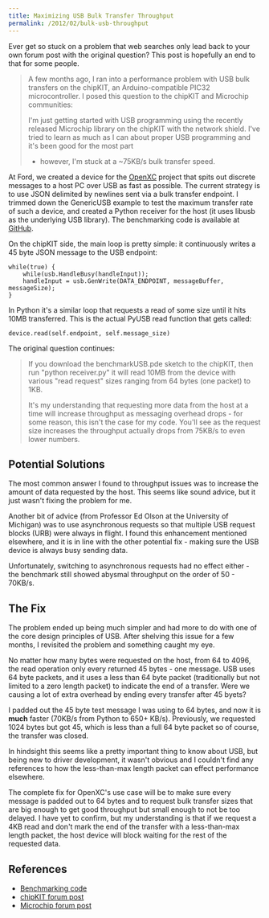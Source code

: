 ```yaml
---
title: Maximizing USB Bulk Transfer Throughput
permalink: /2012/02/bulk-usb-throughput
---
```


Ever get so stuck on a problem that web searches only lead back to your own
forum post with the original question? This post is hopefully an end to that for
some people.

> A few months ago, I ran into a performance problem with USB bulk transfers on
> the chipKIT, an Arduino-compatible PIC32 microcontroller. I posed this question
> to the chipKIT and Microchip communities:
>
> I'm just getting started with USB programming using the recently released
> Microchip library on the chipKIT with the network shield. I've tried to learn as
> much as I can about proper USB programming and it's been good for the most part
> - however, I'm stuck at a ~75KB/s bulk transfer speed.

At Ford, we created a device for the [OpenXC][] project that spits out discrete
messages to a host PC over USB as fast as possible. The current strategy is to
use JSON delimited by newlines sent via a bulk transfer endpoint. I trimmed down
the GenericUSB example to test the maximum transfer rate of such a device, and
created a Python receiver for the host (it uses libusb as the underlying USB
library). The benchmarking code is available at [GitHub][].

On the chipKIT side, the main loop is pretty simple: it continuously writes a 45
byte JSON message to the USB endpoint:

    while(true) {
        while(usb.HandleBusy(handleInput));
        handleInput = usb.GenWrite(DATA_ENDPOINT, messageBuffer, messageSize);
    }

In Python it's a similar loop that requests a read of some size until it hits
10MB transferred. This is the actual PyUSB read function that gets called:

    device.read(self.endpoint, self.message_size)

The original question continues:

> If you download the benchmarkUSB.pde sketch to the chipKIT, then run "python
> receiver.py" it will read 10MB from the device with various "read request" sizes
> ranging from 64 bytes (one packet) to 1KB.
>
> It's my understanding that requesting more data from the host at a time will
> increase throughput as messaging overhead drops - for some reason, this isn't
> the case for my code. You'll see as the request size increases the throughput
> actually drops from 75KB/s to even lower numbers.

## Potential Solutions

The most common answer I found to throughput issues was to increase the amount
of data requested by the host. This seems like sound advice, but it just wasn't
fixing the problem for me.

Another bit of advice (from Professor Ed Olson at the University of Michigan)
was to use asynchronous requests so that multiple USB request blocks (URB) were
always in flight. I found this enhancement mentioned elsewhere, and it is in
line with the other potential fix - making sure the USB device is always busy
sending data.

Unfortunately, switching to asynchronous requests had no effect either - the
benchmark still showed abysmal throughput on the order of 50 - 70KB/s.

## The Fix

The problem ended up being much simpler and had more to do with one of the core
design principles of USB. After shelving this issue for a few months, I
revisited the problem and something caught my eye.

No matter how many bytes were requested on the host, from 64 to 4096, the read
operation only every returned 45 bytes - one message. USB uses 64 byte packets,
and it uses a less than 64 byte packet (traditionally but not limited to a zero
length packet) to indicate the end of a transfer. Were we causing a lot of extra
overhead by ending every transfer after 45 byets?

I padded out the 45 byte test message I was using to 64 bytes, and now it is
**much** faster (70KB/s from Python to 650+ KB/s). Previously, we requested 1024
bytes but got 45, which is less than a full 64 byte packet so of course, the
transfer was closed.

In hindsight this seems like a pretty important thing to know about USB, but
being new to driver development, it wasn't obvious and I couldn't find any
references to how the less-than-max length packet can effect performance
elsewhere.

The complete fix for OpenXC's use case will be to make sure every message is
padded out to 64 bytes and to request bulk transfer sizes that are big enough to get
good throughput but small enough to not be too delayed. I have yet to confirm,
but my understanding is that if we request a 4KB read and don't mark the end of
the transfer with a less-than-max length packet, the host device will block
waiting for the rest of the requested data.

## References

* [Benchmarking code][GitHub]
* [chipKIT forum post](http://www.chipkit.cc/forum/viewtopic.php?f=7&t=503)
* [Microchip forum post](http://www.microchip.com/forums/m610161.aspx)

[OpenXC]: http://openxcplatform.com
[GitHub]: https://github.com/openxc/arduino-transfer-benchmarking
